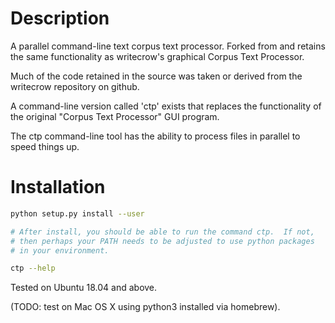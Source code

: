 # Description

A parallel command-line text corpus text processor.  Forked from and
retains the same functionality as writecrow's graphical Corpus Text
Processor.

Much of the code retained in the source was taken or derived from the
writecrow repository on github.

A command-line version called 'ctp' exists that replaces the
functionality of the original "Corpus Text Processor" GUI program.

The ctp command-line tool has the ability to process files in parallel
to speed things up.

# Installation

```bash
python setup.py install --user

# After install, you should be able to run the command ctp.  If not,
# then perhaps your PATH needs to be adjusted to use python packages
# in your environment.

ctp --help
```

Tested on Ubuntu 18.04 and above.

(TODO: test on Mac OS X using python3 installed via homebrew).
